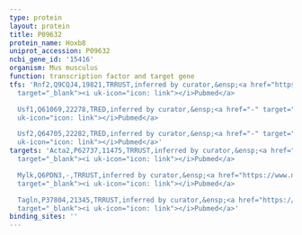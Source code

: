 ```yaml
---
type: protein
layout: protein
title: P09632
protein_name: Hoxb8
uniprot_accession: P09632
ncbi_gene_id: '15416'
organism: Mus musculus
function: transcription factor and target gene
tfs: 'Rnf2,Q9CQJ4,19821,TRRUST,inferred by curator,&ensp;<a href="https://www.ncbi.nlm.nih.gov/pubmed/?term=12183370%5Buid%5D"
  target="_blank"><i uk-icon="icon: link"></i>Pubmed</a>

  Usf1,Q61069,22278,TRED,inferred by curator,&ensp;<a href="-" target="_blank"><i
  uk-icon="icon: link"></i>Pubmed</a>

  Usf2,Q64705,22282,TRED,inferred by curator,&ensp;<a href="-" target="_blank"><i
  uk-icon="icon: link"></i>Pubmed</a>'
targets: 'Acta2,P62737,11475,TRRUST,inferred by curator,&ensp;<a href="https://www.ncbi.nlm.nih.gov/pubmed/?term=15886193%5Buid%5D"
  target="_blank"><i uk-icon="icon: link"></i>Pubmed</a>

  Mylk,Q6PDN3,-,TRRUST,inferred by curator,&ensp;<a href="https://www.ncbi.nlm.nih.gov/pubmed/?term=15886193%5Buid%5D"
  target="_blank"><i uk-icon="icon: link"></i>Pubmed</a>

  Tagln,P37804,21345,TRRUST,inferred by curator,&ensp;<a href="https://www.ncbi.nlm.nih.gov/pubmed/?term=15886193%5Buid%5D"
  target="_blank"><i uk-icon="icon: link"></i>Pubmed</a>'
binding_sites: ''
---
```

